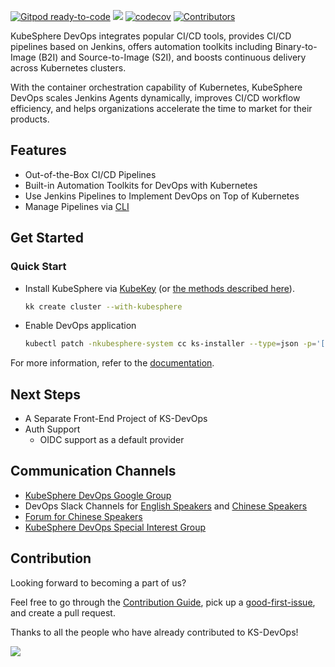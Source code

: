 [![Gitpod ready-to-code](https://img.shields.io/badge/Gitpod-ready--to--code-blue?logo=gitpod)](https://gitpod.io/#https://github.com/kubesphere/ks-devops)
[![](https://goreportcard.com/badge/kubesphere/ks-devops)](https://goreportcard.com/report/kubesphere/ks-devops)
[![codecov](https://codecov.io/gh/kubesphere/ks-devops/branch/master/graph/badge.svg?token=XS8g2CjdNL)](https://codecov.io/gh/kubesphere/ks-devops)
[![Contributors](https://img.shields.io/github/contributors/kubesphere/ks-devops.svg)](https://github.com/kubesphere/ks-devops/graphs/contributors)

KubeSphere DevOps integrates popular CI/CD tools, provides CI/CD pipelines based on Jenkins, offers automation toolkits 
including Binary-to-Image (B2I) and Source-to-Image (S2I), and boosts continuous delivery across Kubernetes clusters.

With the container orchestration capability of Kubernetes, KubeSphere DevOps scales Jenkins Agents dynamically, improves 
CI/CD workflow efficiency, and helps organizations accelerate the time to market for their products.

## Features

* Out-of-the-Box CI/CD Pipelines
* Built-in Automation Toolkits for DevOps with Kubernetes
* Use Jenkins Pipelines to Implement DevOps on Top of Kubernetes
* Manage Pipelines via [CLI](docs/cli.md)

## Get Started

### Quick Start

- Install KubeSphere via [KubeKey](https://github.com/kubesphere/kubekey/) (or [the methods described here](docs/installation.md)).

  ```bash
  kk create cluster --with-kubesphere
  ```

- Enable DevOps application

  ```bash
  kubectl patch -nkubesphere-system cc ks-installer --type=json -p='[{"op": "replace", "path": "/spec/devops/enabled", "value": true}]'
  ```
For more information, refer to the [documentation](docs).

## Next Steps

- A Separate Front-End Project of KS-DevOps
- Auth Support
  - OIDC support as a default provider


## Communication Channels

- [KubeSphere DevOps Google Group](https://groups.google.com/g/kubesphere-sig-devops/)
- DevOps Slack Channels for [English Speakers](https://kubesphere.slack.com/archives/C010TH02010) and [Chinese Speakers](https://kubesphere.slack.com/archives/C026V4FBWBW)
- [Forum for Chinese Speakers](https://kubesphere.com.cn/forum/t/DevOps)
- [KubeSphere DevOps Special Interest Group](https://github.com/kubesphere/community/tree/master/sig-devops)

## Contribution

Looking forward to becoming a part of us?

Feel free to go through the [Contribution Guide](CONTRIBUTING.md), pick up a [good-first-issue](https://github.com/kubesphere/ks-devops/contribute), and create a pull request.

Thanks to all the people who have already contributed to KS-DevOps!

<a href="https://github.com/kubesphere/ks-devops/graphs/contributors"><img src="https://opencollective.com/ks-devops/contributors.svg?width=890&button=false" /></a>
